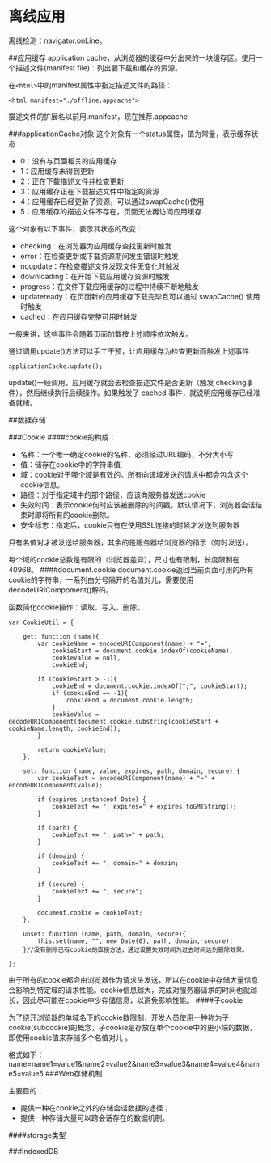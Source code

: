 # 离线应用

离线检测：navigator.onLine。

##应用缓存
application cache，从浏览器的缓存中分出来的一块缓存区。使用一个描述文件(manifest file)：列出要下载和缓存的资源。

在`<html>`中的manifest属性中指定描述文件的路径：
```
<html manifest="./offline.appcache">
```
描述文件的扩展名以前用.manifest，现在推荐.appcache

###applicationCache对象
这个对象有一个status属性，值为常量，表示缓存状态：

+ 0：没有与页面相关的应用缓存
+ 1：应用缓存未得到更新
+ 2：正在下载描述文件并检查更新
+ 3：应用缓存正在下载描述文件中指定的资源
+ 4：应用缓存已经更新了资源，可以通过swapCache()使用
+ 5：应用缓存的描述文件不存在，页面无法再访问应用缓存

这个对象有以下事件，表示其状态的改变：

+ checking：在浏览器为应用缓存查找更新时触发
+ error：在检查更新或下载资源期间发生错误时触发
+ noupdate：在检查描述文件发现文件无变化时触发
+ downloading：在开始下载应用缓存资源时触发
+ progress：在文件下载应用缓存的过程中持续不断地触发
+ updateready：在页面新的应用缓存下载完毕且可以通过 swapCache() 使用时触发
+ cached：在应用缓存完整可用时触发

一般来讲，这些事件会随着页面加载按上述顺序依次触发。

通过调用update()方法可以手工干预，让应用缓存为检查更新而触发上述事件

```
applicationCache.update();
```

update()一经调用，应用缓存就会去检查描述文件是否更新（触发 checking事件），然后继续执行后续操作。如果触发了 cached 事件，就说明应用缓存已经准备就绪。

##数据存储

###Cookie
####cookie的构成：

+ 名称：一个唯一确定cookie的名称，必须经过URL编码，不分大小写  
+ 值：储存在cookie中的字符串值
+ 域：cookie对于哪个域是有效的。所有向该域发送的请求中都会包含这个cookie信息。
+ 路径：对于指定域中的那个路径，应该向服务器发送cookie
+ 失效时间：表示cookie何时应该被删除的时间戳。默认情况下，浏览器会话结束时即将所有的cookie删除。
+ 安全标志：指定后，cookie只有在使用SSL连接的时候才发送到服务器

只有名值对才被发送给服务器，其余的是服务器给浏览器的指示（何时发送）。

每个域的cookie总数是有限的（浏览器差异），尺寸也有限制，长度限制在4096B。
####document.cookie
document.cookie返回当前页面可用的所有cookie的字符串，一系列由分号隔开的名值对儿，需要使用 decodeURICompoment()解码。

函数简化cookie操作：读取、写入、删除。
```
var CookieUtil = {

    get: function (name){
        var cookieName = encodeURIComponent(name) + "=",
            cookieStart = document.cookie.indexOf(cookieName),
            cookieValue = null,
            cookieEnd;
            
        if (cookieStart > -1){
            cookieEnd = document.cookie.indexOf(";", cookieStart);
            if (cookieEnd == -1){
                cookieEnd = document.cookie.length;
            }
            cookieValue = decodeURIComponent(document.cookie.substring(cookieStart + cookieName.length, cookieEnd));
        } 

        return cookieValue;
    },
    
    set: function (name, value, expires, path, domain, secure) {
        var cookieText = encodeURIComponent(name) + "=" + encodeURIComponent(value);
    
        if (expires instanceof Date) {
            cookieText += "; expires=" + expires.toGMTString();
        }
    
        if (path) {
            cookieText += "; path=" + path;
        }
    
        if (domain) {
            cookieText += "; domain=" + domain;
        }
    
        if (secure) {
            cookieText += "; secure";
        }
    
        document.cookie = cookieText;
    },
    
    unset: function (name, path, domain, secure){
        this.set(name, "", new Date(0), path, domain, secure);
    }//没有删除已有cookie的直接方法，通过设置失效时间为过去时间达到删除效果。

};
```

由于所有的cookie都会由浏览器作为请求头发送，所以在cookie中存储大量信息会影响到特定域的请求性能。cookie信息越大，完成对服务器请求的时间也就越长，因此尽可能在cookie中少存储信息，以避免影响性能。
####子cookie

为了绕开浏览器的单域名下的cookie数限制，开发人员使用一种称为子cookie(subcookie)的概念，子cookie是存放在单个cookie中的更小端的数据，即使用cookie值来存储多个名值对儿 。

格式如下： 
name=name1=value1&name2=value2&name3=value3&name4=value4&name5=value5
###Web存储机制

主要目的：
+ 提供一种在cookie之外的存储会话数据的途径；
+ 提供一种存储大量可以跨会话存在的数据机制。

####storage类型



###IndexedDB

